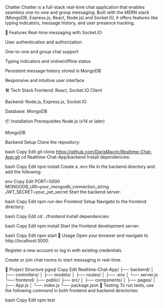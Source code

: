 Chatter
Chatter is a full-stack real-time chat application that enables seamless one-to-one and group messaging. Built with the MERN stack (MongoDB, Express.js, React, Node.js) and Socket.IO, it offers features like typing indicators, message history, and user presence tracking.

🚀 Features
Real-time messaging with Socket.IO

User authentication and authorization

One-to-one and group chat support

Typing indicators and online/offline status

Persistent message history stored in MongoDB

Responsive and intuitive user interface

🛠️ Tech Stack
Frontend: React, Socket.IO Client

Backend: Node.js, Express.js, Socket.IO

Database: MongoDB

📦 Installation
Prerequisites
Node.js (v14 or later)

MongoDB

Backend Setup
Clone the repository:

bash
Copy
Edit
git clone https://github.com/DarisMavric/Realtime-Chat-App.git
cd Realtime-Chat-App/backend
Install dependencies:

bash
Copy
Edit
npm install
Create a .env file in the backend directory and add the following:

env
Copy
Edit
PORT=5000
MONGODB_URI=your_mongodb_connection_string
JWT_SECRET=your_jwt_secret
Start the backend server:

bash
Copy
Edit
npm run dev
Frontend Setup
Navigate to the frontend directory:

bash
Copy
Edit
cd ../frontend
Install dependencies:

bash
Copy
Edit
npm install
Start the frontend development server:

bash
Copy
Edit
npm start
📄 Usage
Open your browser and navigate to http://localhost:3000.

Register a new account or log in with existing credentials.

Create or join chat rooms to start messaging in real-time.

📁 Project Structure
pgsql
Copy
Edit
Realtime-Chat-App/
├── backend/
│   ├── controllers/
│   ├── models/
│   ├── routes/
│   ├── .env
│   └── server.js
└── frontend/
    ├── public/
    ├── src/
    │   ├── components/
    │   ├── pages/
    │   ├── App.js
    │   └── index.js
    └── package.json
🧪 Testing
To run tests, use the following command in both frontend and backend directories:

bash
Copy
Edit
npm test
